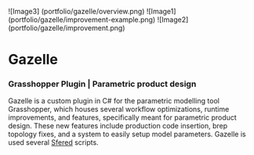 ![Image3] (portfolio/gazelle/overview.png)
![Image1] (portfolio/gazelle/improvement-example.png)
![Image2] (portfolio/gazelle/improvement.png)

# Gazelle

### Grasshopper Plugin | Parametric product design

Gazelle is a custom plugin in C# for the parametric modelling tool Grasshopper, which houses several workflow optimizations, runtime improvements, and  features, specifically meant for parametric product design. These new features include production code insertion, brep topology fixes, and a system to easily setup model parameters. Gazelle is used several [Sfered][1] scripts. 

[1]: <http://josfeenstra.nl/#Sfered>